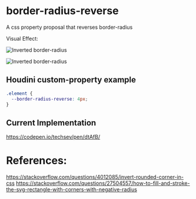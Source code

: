 # border-radius-reverse
A css property proposal that reverses border-radius

Visual Effect:

![Inverted border-radius](https://i.stack.imgur.com/5R41j.png)

![Inverted border-radius](https://i.stack.imgur.com/pl411.jpg)


## Houdini custom-property example

```css
.element {
  --border-radius-reverse: 4px;
}
```

## Current Implementation

https://codepen.io/techsev/pen/dtAfB/

# References:

https://stackoverflow.com/questions/4012085/invert-rounded-corner-in-css
https://stackoverflow.com/questions/27504557/how-to-fill-and-stroke-the-svg-rectangle-with-corners-with-negative-radius
